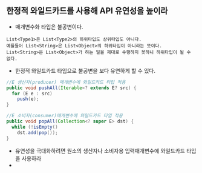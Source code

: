 ## 한정적 와일드카드를 사용해 API 유연성을 높이라
  - 매개변수화 타입은 불공변이다.
  ```
  List<Type1>은 List<Type2>의 하위타입도 상위타입도 아니다.
  예를들어 List<String>은 List<Object>의 하위타입이 아니라는 뜻이다.
  List<String>은 List<Object>가 하는 일을 제대로 수행하지 못하니 하위타입이 될 수 없다.
  ```
  - 한정적 와일드카드 타입으로 불공변을 보다 유연하게 할 수 있다.
  ```java
  //E 생산자(producer) 매개변수에 와일드카드 타입 적용
  public void pushAll(Iterable<? extends E? src) {
    for (E e : src)
      push(e);
  }
  ```
  ```java
  //E 소비자(consumer)매개변수에 와일드카드 타입 적용
  public void popAll(Collection<? super E> dst) {
    while (!isEmpty()
      dst.add(pop());
  }
  ```
  - 유연성을 극대화하려면 원소의 생산자나 소비자용 입력매개변수에 와일드카드 타입을 사용하라
  - 
